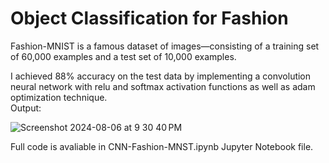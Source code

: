 # Object Classification for Fashion

Fashion-MNIST is a famous dataset of images—consisting of a training set of 60,000 examples and a test set of 10,000 examples.

I achieved 88% accuracy on the test data by implementing a convolution neural network with relu and softmax activation functions as well as adam optimization technique.<br>
Output: 

![Screenshot 2024-08-06 at 9 30 40 PM](https://github.com/user-attachments/assets/9a4d1cb8-484f-4912-a822-739db7c067a9)

Full code is avaliable in CNN-Fashion-MNST.ipynb Jupyter Notebook file.
